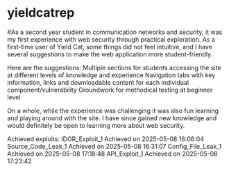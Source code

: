 # yieldcatrep
#As a second year student in communication networks and security,  it was my first experience with web security through practical exploration. As a first-time user of Yield Cat, some things did not feel intuitive, and I have several suggestions to make the web application more student-friendly.

Here are the suggestions:
Multiple sections for students accessing the site at different levels of knowledge and experience
Navigation tabs with key information, links and downloadable content for each individual component/vulnerability
Groundwork for methodical testing at beginner level

On a whole, while the experience was challenging it was also fun learning and playing around with the site. I have since gained new knowledge and would definitely be open to learning more about web security.

Achieved exploits:
IDOR_Exploit_1
Achieved on 2025-05-08 16:06:04
Source_Code_Leak_1
Achieved on 2025-05-08 16:31:07
Config_File_Leak_1
Achieved on 2025-05-08 17:18:48
API_Exploit_1
Achieved on 2025-05-08 17:23:42
